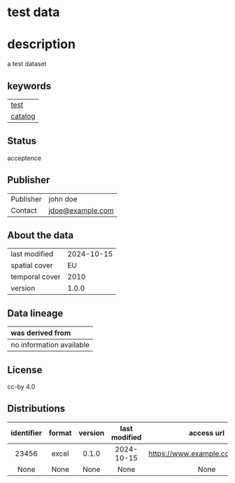 
test data
=========

# description
  
a test dataset
## keywords

||
| :--- |
|[test](iu34jkAWD.md)|
|[catalog](sdfjlhgfvrkhlsfd.md)|

## Status


acceptence
## Publisher

|||
| :--- | :--- |
|Publisher|john doe|
|Contact|jdoe@example.com|

## About the data

|||
| :--- | :--- |
|last modified|2024-10-15|
|spatial cover|EU|
|temporal cover|2010|
|version|1.0.0|

## Data lineage

|was derived from|
| :--- |
|no information available|

## License


cc-by 4.0
## Distributions

|identifier|format|version|last modified|access url|
| :---: | :---: | :---: | :---: | :---: |
|23456|excel|0.1.0|2024-10-15|https://www.example.com/test.xslx|
|None|None|None|None|None|
